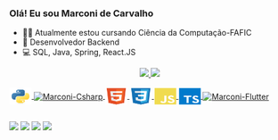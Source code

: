 ### Olá! Eu sou Marconi de Carvalho

- 👨‍💻 Atualmente estou cursando Ciência da Computação-FAFIC
- 🚀 Desenvolvedor Backend 
- 💻 SQL, Java, Spring, React.JS
<div align="center">
  <a href="https://github.com/MarconiCarvalho">
  <img height="170em" src="https://github-readme-stats.vercel.app/api?username=MarconiCarvalho&show_icons=true&theme=dark&include_all_commits=true&count_private=true"/>
  <img height="170em" src="https://github-readme-stats.vercel.app/api/top-langs/?username=MarconiCarvalho&layout=compact&langs_count=7&theme=dark"/>
 </div>
  
   <div style="display: inline_block"><br>
   <img align="center" alt="Marconi-Python" height="30" width="40" src="https://raw.githubusercontent.com/devicons/devicon/master/icons/python/python-original.svg">
   <img align="center" alt="Marconi-Csharp" height="30" width="40" src="https://cdn.jsdelivr.net/gh/devicons/devicon/icons/java/java-original-wordmark.svg" />
   <img align="center" alt="Marconi-HTML" height="30" width="40" src="https://raw.githubusercontent.com/devicons/devicon/master/icons/html5/html5-original.svg">
   <img align="center" alt="Marconi-CSS" height="30" width="40" src="https://raw.githubusercontent.com/devicons/devicon/master/icons/css3/css3-original.svg">
   <img align="center" alt="Marconi-Js" height="30" width="40" src="https://raw.githubusercontent.com/devicons/devicon/master/icons/javascript/javascript-plain.svg">
   <img align="center" alt="Marconi-Ts" height="30" width="40" src="https://raw.githubusercontent.com/devicons/devicon/master/icons/typescript/typescript-plain.svg">
   <img align="center" alt="Marconi-Flutter" height="30" width="40" src="https://cdn.jsdelivr.net/gh/devicons/devicon/icons/flutter/flutter-original.svg">
  
 </div>
  
 ##
  
  <div> 
  <a href="https://www.instagram.com/marconi_jr10" target="_blank"><img src="https://img.shields.io/badge/-Instagram-%23E4405F?style=for-the-badge&logo=instagram&logoColor=white"     target="_blank"></a>
  <a href = "mailto:marconi.carvalho.bcc@gmail.com"><img src="https://img.shields.io/badge/-Gmail-%23333?style=for-the-badge&logo=gmail&logoColor=white" target="_blank"></a>
  <a href="https://www.linkedin.com/in/marconi-de-carvalho" target="_blank"><img src="https://img.shields.io/badge/-LinkedIn-%230077B5?style=for-the-badge&logo=linkedin&logoColor=white" target="_blank"></a> 
   <a href="https://www.canva.com/design/DAF1GuaM-Hk/JnitiBl1H6Q1gMDaVjNcjw/view?utm_content=DAF1GuaM-Hk&utm_campaign=celebratory_first_publish&utm_medium=link&utm_source=editor_celebratory_first_publish" target="_blank"><img src="https://img.shields.io/website-up-down-green-red/http/monip.org.svg website:http://monip.org"></a> 
  
 </div> 
  
